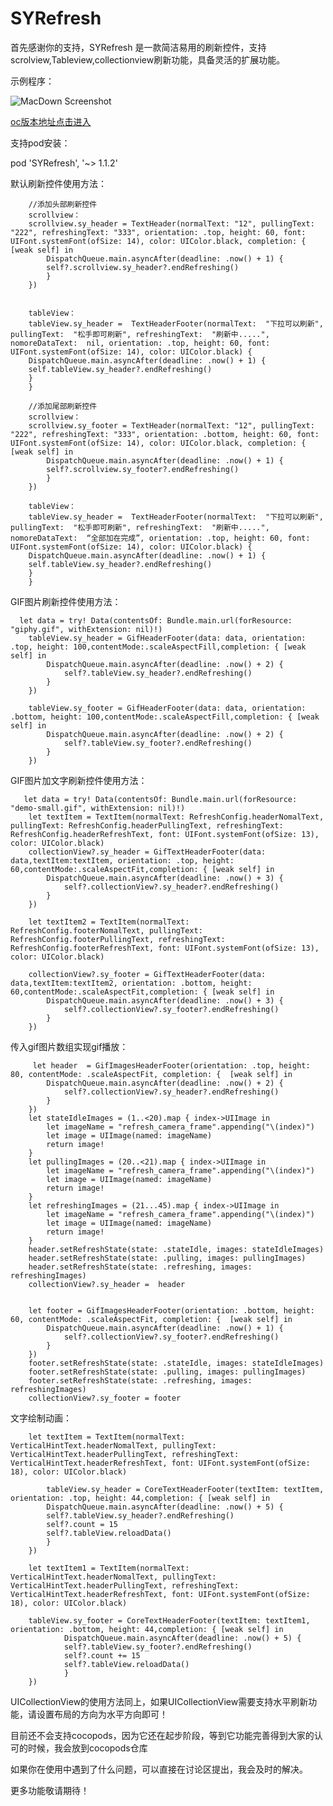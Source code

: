 # SYRefresh

 首先感谢你的支持，SYRefresh 是一款简洁易用的刷新控件，支持scrolview,Tableview,collectionview刷新功能，具备灵活的扩展功能。

示例程序：

![MacDown Screenshot](./demoExample.gif)

[oc版本地址点击进入](https://github.com/shushaoyong/SYRefresh)

支持pod安装：

pod 'SYRefresh', '~> 1.1.2'

默认刷新控件使用方法：
	
        //添加头部刷新控件 
        scrollview：
        scrollview.sy_header = TextHeader(normalText: "12", pullingText: "222", refreshingText: "333", orientation: .top, height: 60, font: UIFont.systemFont(ofSize: 14), color: UIColor.black, completion: { [weak self] in
            DispatchQueue.main.asyncAfter(deadline: .now() + 1) {
            self?.scrollview.sy_header?.endRefreshing()
            }
        })


        tableView：
        tableView.sy_header =  TextHeaderFooter(normalText:  "下拉可以刷新", pullingText:  "松手即可刷新", refreshingText:  "刷新中.....", nomoreDataText:  nil, orientation: .top, height: 60, font: UIFont.systemFont(ofSize: 14), color: UIColor.black) {
        DispatchQueue.main.asyncAfter(deadline: .now() + 1) {
        self.tableView.sy_header?.endRefreshing()
        }
        }
        
        //添加尾部刷新控件  
        scrollview：
        scrollview.sy_footer = TextHeader(normalText: "12", pullingText: "222", refreshingText: "333", orientation: .bottom, height: 60, font: UIFont.systemFont(ofSize: 14), color: UIColor.black, completion: { [weak self] in
            DispatchQueue.main.asyncAfter(deadline: .now() + 1) {
            self?.scrollview.sy_footer?.endRefreshing()
            }
        })
            
        tableView：
        tableView.sy_header =  TextHeaderFooter(normalText:  "下拉可以刷新", pullingText:  "松手即可刷新", refreshingText:  "刷新中.....", nomoreDataText:  “全部加在完成”, orientation: .top, height: 60, font: UIFont.systemFont(ofSize: 14), color: UIColor.black) {
        DispatchQueue.main.asyncAfter(deadline: .now() + 1) {
        self.tableView.sy_header?.endRefreshing()
        }
        }

GIF图片刷新控件使用方法：

      let data = try! Data(contentsOf: Bundle.main.url(forResource: "giphy.gif", withExtension: nil)!)
        tableView.sy_header = GifHeaderFooter(data: data, orientation: .top, height: 100,contentMode:.scaleAspectFill,completion: { [weak self] in
            DispatchQueue.main.asyncAfter(deadline: .now() + 2) {
                self?.tableView.sy_header?.endRefreshing()
            }
        })
        
        tableView.sy_footer = GifHeaderFooter(data: data, orientation: .bottom, height: 100,contentMode:.scaleAspectFill,completion: { [weak self] in
            DispatchQueue.main.asyncAfter(deadline: .now() + 2) {
                self?.tableView.sy_footer?.endRefreshing()
            }
        })

GIF图片加文字刷新控件使用方法：
	
       let data = try! Data(contentsOf: Bundle.main.url(forResource: "demo-small.gif", withExtension: nil)!)
        let textItem = TextItem(normalText: RefreshConfig.headerNomalText, pullingText: RefreshConfig.headerPullingText, refreshingText: RefreshConfig.headerRefreshText, font: UIFont.systemFont(ofSize: 13), color: UIColor.black)
        collectionView?.sy_header = GifTextHeaderFooter(data: data,textItem:textItem, orientation: .top, height: 60,contentMode:.scaleAspectFit,completion: { [weak self] in
            DispatchQueue.main.asyncAfter(deadline: .now() + 3) {
                self?.collectionView?.sy_header?.endRefreshing()
            }
        })
        
        let textItem2 = TextItem(normalText: RefreshConfig.footerNomalText, pullingText: RefreshConfig.footerPullingText, refreshingText: RefreshConfig.footerRefreshText, font: UIFont.systemFont(ofSize: 13), color: UIColor.black)

        collectionView?.sy_footer = GifTextHeaderFooter(data: data,textItem:textItem2, orientation: .bottom, height: 60,contentMode:.scaleAspectFit,completion: { [weak self] in
            DispatchQueue.main.asyncAfter(deadline: .now() + 3) {
                self?.collectionView?.sy_footer?.endRefreshing()
            }
        })

传入gif图片数组实现gif播放：
	     
	     let header  = GifImagesHeaderFooter(orientation: .top, height: 80, contentMode: .scaleAspectFit, completion: {  [weak self] in
            DispatchQueue.main.asyncAfter(deadline: .now() + 2) {
                self?.collectionView?.sy_header?.endRefreshing()
            }
        })
        let stateIdleImages = (1..<20).map { index->UIImage in
            let imageName = "refresh_camera_frame".appending("\(index)")
            let image = UIImage(named: imageName)
            return image!
        }
        let pullingImages = (20..<21).map { index->UIImage in
            let imageName = "refresh_camera_frame".appending("\(index)")
            let image = UIImage(named: imageName)
            return image!
        }
        let refreshingImages = (21...45).map { index->UIImage in
            let imageName = "refresh_camera_frame".appending("\(index)")
            let image = UIImage(named: imageName)
            return image!
        }
        header.setRefreshState(state: .stateIdle, images: stateIdleImages)
        header.setRefreshState(state: .pulling, images: pullingImages)
        header.setRefreshState(state: .refreshing, images: refreshingImages)
        collectionView?.sy_header =  header

        
        let footer = GifImagesHeaderFooter(orientation: .bottom, height: 60, contentMode: .scaleAspectFit, completion: {  [weak self] in
            DispatchQueue.main.asyncAfter(deadline: .now() + 1) {
                self?.collectionView?.sy_footer?.endRefreshing()
            }
        })
        footer.setRefreshState(state: .stateIdle, images: stateIdleImages)
        footer.setRefreshState(state: .pulling, images: pullingImages)
        footer.setRefreshState(state: .refreshing, images: refreshingImages)
        collectionView?.sy_footer = footer

文字绘制动画：

        let textItem = TextItem(normalText: VerticalHintText.headerNomalText, pullingText: VerticalHintText.headerPullingText, refreshingText: VerticalHintText.headerRefreshText, font: UIFont.systemFont(ofSize: 18), color: UIColor.black)

            tableView.sy_header = CoreTextHeaderFooter(textItem: textItem, orientation: .top, height: 44,completion: { [weak self] in
            DispatchQueue.main.asyncAfter(deadline: .now() + 5) {
            self?.tableView.sy_header?.endRefreshing()
            self?.count = 15
            self?.tableView.reloadData()
            }
        })

        let textItem1 = TextItem(normalText: VerticalHintText.headerNomalText, pullingText: VerticalHintText.headerPullingText, refreshingText: VerticalHintText.headerRefreshText, font: UIFont.systemFont(ofSize: 18), color: UIColor.black)

        tableView.sy_footer = CoreTextHeaderFooter(textItem: textItem1, orientation: .bottom, height: 44,completion: { [weak self] in
                DispatchQueue.main.asyncAfter(deadline: .now() + 5) {
                self?.tableView.sy_footer?.endRefreshing()
                self?.count += 15
                self?.tableView.reloadData()
                }
        })

UICollectionView的使用方法同上，如果UICollectionView需要支持水平刷新功能，请设置布局的方向为水平方向即可！

目前还不会支持cocopods，因为它还在起步阶段，等到它功能完善得到大家的认可的时候，我会放到cocopods仓库

如果你在使用中遇到了什么问题，可以直接在讨论区提出，我会及时的解决。

更多功能敬请期待！ 
